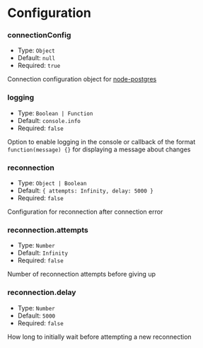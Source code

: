 # Configuration

### connectionConfig

- Type: `Object`
- Default: `null`
- Required: `true`

Connection configuration object for [node-postgres](https://node-postgres.com/features/connecting#programmatic)

### logging

- Type: `Boolean | Function`
- Default: `console.info`
- Required: `false`

Option to enable logging in the console or callback of the format `function(message) {}` for displaying a message about changes

### reconnection

- Type: `Object | Boolean`
- Default: `{ attempts: Infinity, delay: 5000 }`
- Required: `false`

Configuration for reconnection after connection error

### reconnection.attempts

- Type: `Number`
- Default: `Infinity`
- Required: `false`

Number of reconnection attempts before giving up

### reconnection.delay

- Type: `Number`
- Default: `5000`
- Required: `false`

How long to initially wait before attempting a new reconnection
